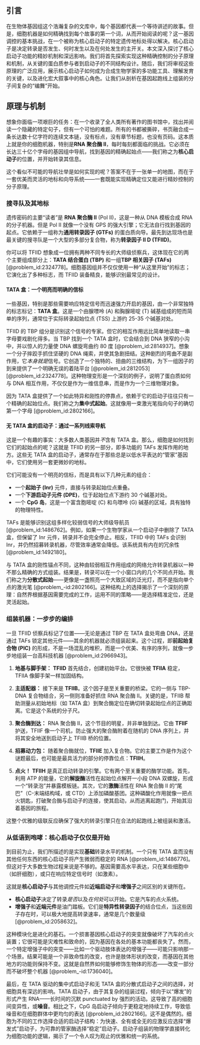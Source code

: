## 引言
在生物体基因组这个浩瀚复杂的文库中，每个基因都代表一个等待讲述的故事。但是，细胞机器是如何精确找到每个故事的第一个词，从而开始阅读的呢？这一基因调控的基本挑战，在一个被称为核心启动子的特定遗传地标处得以解决。核心启动子是决定转录是否发生、何时发生以及在何处发生的主开关。本文深入探讨了核心启动子功能的精妙机制和深远影响。我们将首先探索实现这种精确控制的分子原理和机制，从关键的蛋白质参与者到启动子的不同结构设计。随后，我们将审视这些原理的广泛应用，展示核心启动子如何成为合成生物学家的多功能工具、理解发育的关键，以及进化宏大叙事中的核心角色。让我们从剖析在基因起跑线上组装的分子间复杂的“编舞”开始。

## 原理与机制

想象你面临一项艰巨的任务：在一个收录了全人类所有著作的图书馆中，找出并阅读一个隐藏的特定句子，但有一个可怕的难题。所有的书都被撕碎，书页融合成一条长达数十亿字符的连续文本链，没有标点，没有章节标题，也没有页码。这本质上就是你的细胞机器，特别是**RNA 聚合酶 II**，每时每刻都面临的挑战。它必须在长达三十亿个字母的基因组中导航，找到基因的精确起始点——我们称之为**核心启动子**的位置，并开始转录其信息。

这个看似不可能的导航壮举是如何实现的呢？答案不在于一张单一的地图，而在于一套优美而灵活的地标和向导系统——一套既能实现精确定位又能进行精妙控制的分子原理。

### 搜寻队及其地标

遗传密码的主要“读者”是 **RNA 聚合酶 II** (Pol II)，这是一种从 DNA 模板合成 RNA 的分子机器。但是 Pol II 就像一个没有 GPS 的强大引擎；它无法自行找到基因的起点。它依赖于一组称为**通用转录因子 (GTFs)** 的蛋白质向导。最先到达现场也是最关键的搜寻队是一个大型的多部分复合物，称为**转录因子 II D (TFIID)**。

你可以将 TFIID 想象成一位拥有两种不同专长的大师级侦察兵，这体现在它的两个主要组成部分上：**TATA 结合蛋白 (TBP)** 和一组**TBP 相关因子 (TAFs)** [@problem_id:2324778]。细胞基因组并不仅仅使用一种“从这里开始”的标志；它演化出了多种标志，而 TFIID 装备精良，能够识别最常见的设计。

#### TATA 盒：一个明亮而明确的信标

一些基因，特别是那些需要响应特定信号而迅速强力开启的基因，由一个非常独特的标志标记：**TATA 盒**。这是一个由腺嘌呤 (A) 和胸腺嘧啶 (T) 碱基组成的短而简单的序列，通常位于实际转录起始位点 (TSS) 上游约 25-35 个碱基对处。

TFIID 的 TBP 组分是识别这个信号的专家。但它的相互作用远比简单地读取一串字母要戏剧化得多。当 TBP 找到一个 TATA 盒时，它会结合到 DNA 狭窄的小沟中，并以惊人的力量使 DNA 螺旋弯曲约 $80$ 度 [@problem_id:2814937]。想象一个分子摔跤手抓住坚硬的 DNA 绳索，并使其急剧扭结。这种剧烈的弯曲不是副作用，它*本身就是*信号。它创造了一个独特的、扭曲的三维结构，为下一组因子的到来提供了一个明确无误的着陆平台 [@problem_id:2812053] [@problem_id:2324778]。这种物理变形是一个深刻的例子，说明了蛋白质如何与 DNA 相互作用，不仅仅是作为一维信息串，而是作为一个三维物理对象。

因为 TATA 盒提供了一个如此特异和刚性的停靠点，依赖于它的启动子往往只有一个精确的起始位点。我们称之为**集中式起始**。这就像用一束激光笔指向句子的确切第一个字母 [@problem_id:2802166]。

#### 无 TATA 盒的启动子：通过一系列线索导航

这是一个有趣的事实：大多数人类基因并*不*含有 TATA 盒。那么，细胞是如何找到它们的起始点的呢？这就是 TFIID 的另一部分，即多功能的 TAFs 发挥作用的地方。这些无 TATA 盒的启动子，通常存在于那些总是以低水平表达的“管家”基因中，它们使用另一套更微妙的地标。

它们可能没有一个明亮的信标，而是具有以下几种元素的组合：
*  一个**起始子 (Inr)** 元件，直接与转录起始位点重叠。
*  一个**下游启动子元件 (DPE)**，位于起始位点下游约 30 个碱基对处。
*  一个 **CpG 岛**，这是一个富含胞嘧啶 (C) 和鸟嘌呤 (G) 碱基的区域，具有独特的物理特性。

TAFs 是能够识别这组多样化较弱信号的大师级导航员 [@problem_id:1486762]。例如，如果一个生物学家从一个启动子中删除了 TATA 盒，但保留了 Inr 元件，转录并不会完全停止。相反，TFIID 中的 TAFs 会识别 Inr，并仍然招募转录机器，尽管效率通常会降低。该系统具有内在的冗余性 [@problem_id:1492180]。

与 TATA 盒的刚性锚点不同，这种由较弱相互作用组成的网络允许转录机器以一种不那么精确的方式组装。结果是，转录可以在一个小窗口内的几个不同点开始。我们称之为**分散式起始**——更像是一盏照亮一个大致区域的泛光灯，而不是指向单个点的激光笔 [@problem_-id:2802166]。这种结构上的选择揭示了一个深刻的原理：自然界根据基因需要完成的工作，运用不同的策略——是选择精准定位，还是灵活起始。

### 组装机器：一步步的编排

一旦 TFIID 侦察兵标记了位置——无论是通过 TBP 在 TATA 盒处弯曲 DNA，还是通过 TAFs 锁定其他元件——其余的机器就必须组装起来。这个过程，即**前起始复合物 (PIC)** 的形成，不是一场混乱的堆积，而是一个优美、有序的序列，就像一步步地组装一台高科技机器 [@problem_id:2966943]。

1.  **地基与脚手架：** **TFIID** 首先结合，创建初始平台。它很快被 **TFIIA** 稳定，TFIIA 像脚手架一样加固结构。

2.  **主适配器：** 接下来是 **TFIIB**。这个因子是至关重要的桥梁。它的一侧与 TBP-DNA 复合物结合，另一侧则准备好抓住 RNA 聚合酶 II。关键的是，TFIIB 帮助测量从初始地标（如 TATA 盒）到聚合酶定位在确切转录起始位点的正确距离。它是这个系统的分子尺。

3.  **聚合酶到达：** RNA 聚合酶 II，这个节目的明星，并非单独到达。它由 **TFIIF** 护送，TFIIF 像一个司机，防止强大的聚合酶附着在随机的 DNA 序列上，并将其安全地送到启动子上 TFIIB 桥的位置。

4.  **招募动力包：** 随着聚合酶就位，**TFIIE** 加入复合物。它的主要工作是作为这个谜题最后，也可能是最具活力的部分的停靠位点：**TFIIH**。

5.  **点火！** **TFIIH** 是真正启动转录的引擎。它有两个至关重要的酶学功能。首先，利用 ATP 的能量，它的**解旋酶**活性在起始位点解开一小段 DNA 双螺旋，形成一个“转录泡”并暴露模板链。其次，它的**激酶**活性在 RNA 聚合酶 II 的“尾巴”（C-末端结构域，或 CTD）上添加磷酸基团。这种磷酸化作用就像一把点火钥匙，打破聚合酶与启动子的连接，使其启动，从而逃离起跑门，开始其沿着基因的旅程。

这整个优雅的级联反应确保了强大的转录引擎只在合法的起跑线上被组装和激活。

### 从低语到咆哮：核心启动子仅仅是开始

到目前为止，我们所描述的是实现**基础**转录水平的机制。一个只有 TATA 盒而没有其他任何东西的核心启动子将产生微弱而稳定的 RNA [@problem_id:1486776]。但这对于大多数生物过程来说是不够的。基因需要高水平表达，只在某些细胞中（如肝细胞），或只在响应特定信号时（如激素）。

这就是**核心启动子**与其他调控元件如**近端启动子**和**增强子**之间区别的关键所在。

*  **核心启动子**决定了转录*是否*以及*在何处*可以开始。它是汽车的点火系统。
*  **增强子**和**近端元件**是油门踏板。它们是**特异性转录因子**的结合位点，当这些因子存在时，可以极大地提高转录速率，通常是几个数量级 [@problem_id:2058632]。

这种模块化是进化的基石。一个损害基因核心启动子的突变就像破坏了汽车的点火装置；它很可能是灾难性和致命的，因为基因在各处的基本功能都丧失了。然而，一个特定增强子中的突变——比如一个驱动肢体表达的增强子——可能只影响那一个场景。结果可能是一个非致命性的改变，也许是肢体形状的改变，而基因在其他地方的功能则保持不变。这就是自然界如何能够修饰生物体的形态——改变一部分而不破坏整个机器 [@problem_-id:1736040]。

最后，在 TATA 驱动的集中式启动子和无 TATA 盒的分散式启动子之间的选择，对细胞具有深远的影响。TATA 启动子，由于其复杂的组装过程，倾向于以“爆发”的形式产生 RNA——长时间的沉默 punctuated by 强烈的活动。这导致了高的细胞间变异性，或**噪音**。相比之下，CpG 岛启动子倾向于更稳定地持续工作，导致低噪音和在细胞群体中更均匀的表达 [@problem_id:2802166]。这不是偶然的。细胞为不同的工作选择合适的启动子结构：为快速、全有或全无的应激反应选择“爆发式”启动子，为可靠的管家酶选择“稳定”启动子。启动子组装的物理学直接转化为细胞功能的逻辑，揭示了一个令人叹为观止的优雅和统一的系统。

